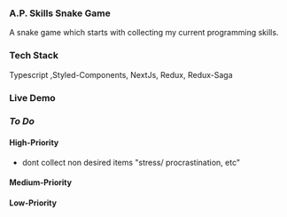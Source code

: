 ### A.P. Skills Snake Game
A snake game which starts with collecting my current programming skills.

### Tech Stack
Typescript ,Styled-Components, NextJs, Redux, Redux-Saga

### Live Demo 


### _To Do_

#### High-Priority
- dont collect non desired items "stress/ procrastination, etc"


#### Medium-Priority


#### Low-Priority
